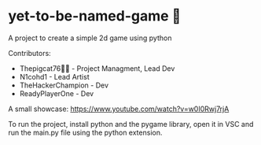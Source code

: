 # yet-to-be-named-game 🚀

A project to create a simple 2d game using python

Contributors:

- Thepigcat76🐱‍💻 - Project Managment, Lead Dev
- N1cohd1 - Lead Artist
- TheHackerChampion - Dev
- ReadyPlayerOne - Dev

A small showcase: https://www.youtube.com/watch?v=w0I0Rwj7rjA

To run the project, install python and the pygame library,
open it in VSC and run the main.py file using the python extension.
